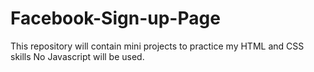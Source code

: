 # Facebook-Sign-up-Page
This repository will contain mini projects to practice my HTML and CSS skills No Javascript will be used.
